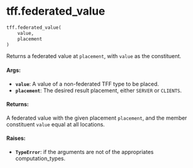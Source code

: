 <div itemscope itemtype="http://developers.google.com/ReferenceObject">
<meta itemprop="name" content="tff.federated_value" />
<meta itemprop="path" content="Stable" />
</div>

# tff.federated_value

```python
tff.federated_value(
    value,
    placement
)
```

Returns a federated value at `placement`, with `value` as the constituent.

#### Args:

*   <b>`value`</b>: A value of a non-federated TFF type to be placed.
*   <b>`placement`</b>: The desired result placement, either `SERVER` or
    `CLIENTS`.

#### Returns:

A federated value with the given placement `placement`, and the member
constituent `value` equal at all locations.

#### Raises:

*   <b>`TypeError`</b>: if the arguments are not of the appropriates
    computation_types.
